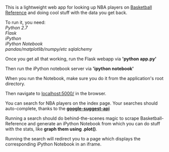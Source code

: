 This is a lightweight web app for looking up NBA players on [Basketball Reference](http://basketball-reference.com) and doing cool stuff with the data you get back.

To run it, you need:  
*Python 2.7*  
*Flask*  
*iPython*  
*iPython Notebook*  
*pandas/matplotlib/numpy/etc*
*sqlalchemy*

Once you get all that working, run the Flask webapp via **'python app.py'**

Then run the iPython notebook server via **'ipython notebook'**

When you run the Notebook, make sure you do it from the application's root directory.

Then navigate to [localhost:5000/](http://localhost:5000/) in the browser.

You can search for NBA players on the index page. Your searches should auto-complete, thanks to the **[google-suggest-api](https://github.com/haochi/jquery.googleSuggest)**

Running a search should do behind-the-scenes magic to scrape Basketball-Reference and generate an iPython Notebook from which you can do stuff with the stats, like **graph them using .plot()**.

Running the search will redirect you to a page which displays the corresponding iPython Notebook in an iframe.

